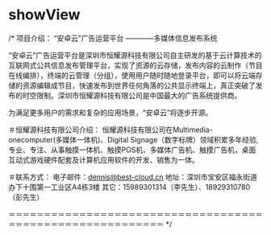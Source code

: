 # showView
/*
项目介绍：
“安卓云”广告运营平台
			————多媒体信息发布系统

“安卓云”广告运营平台是深圳市恒耀源科技有限公司自主研发的基于云计算技术的互联网式公共信息发布管理平台，实现了资源的云存储，发布内容的云制作（节目在线编排），终端的云管理（分组），使用用户随时随地登录平台，即可以将云端存储的资源编辑成节目，快速发布到世界任何角落的公共显示终端上，真正突破了发布的时空限制。深圳市恒耀源科技有限公司是中国最大的广告系统提供商。

为满足更多用户的需求和复杂的应用场景，“安卓云”将逐步开源。



＃恒耀源科技有限公司介绍：
恒耀源科技有限公司在Multimedia-onecomputer(多媒体一体机)、Digital Signage（数字标牌）领域积累多年经验,专业、专注、从事触摸一体机、触摸POS机、多媒体广告机、触摸广告机，桌面互动式游戏硬件配套及计算机应用软件的开发、销售为一体。



＃联系方式：
电子邮件：dennis@best-cloud.cn
地址：深圳市宝安区福永街道办下十围第一工业区A4栋3楼
其它：15989301314（李先生）、18929310780（彭先生）

＝＝＝＝＝＝＝＝＝＝＝＝＝＝＝＝＝＝＝＝＝＝＝＝＝＝＝＝＝＝＝＝＝＝＝＝＝＝＝＝＝＝＝＝＝＝＝＝＝＝＝＝＝＝＝＝＝＝
*/
